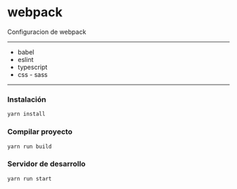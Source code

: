 # webpack

Configuracion de webpack

***

* babel
* eslint
* typescript
* css - sass

***

### Instalación

``` 
yarn install
```

### Compilar proyecto

``` 
yarn run build
```

### Servidor de desarrollo

``` 
yarn run start
```